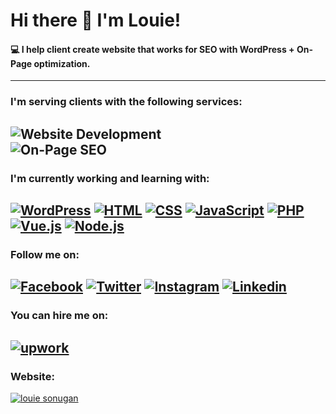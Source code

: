 # Hi there 👋 I'm Louie!
#### 💻 I help client create website that works for SEO with WordPress + On-Page optimization.
---

### I'm serving clients with the following services:
![Website Development](https://img.shields.io/badge/🌏_Website_Development-informational) <br>
![On-Page SEO](https://img.shields.io/badge/📈_On--Page_SEO-blueviolet)
---

### I'm currently working and learning with:
[![WordPress](https://img.shields.io/badge/WordPress-21759b)](https://wordpress.org)
[![HTML](https://img.shields.io/badge/HTML-ff5722)](https://html.spec.whatwg.org/)
[![CSS](https://img.shields.io/badge/CSS-ffa500)](https://www.w3.org/Style/CSS/Overview.en.html)
[![JavaScript](https://img.shields.io/badge/JavaScript-f0db4f)](https://www.ecma-international.org/ecma-262/)
[![PHP](https://img.shields.io/badge/PHP-important)](https://www.php.net/)
[![Vue.js](https://img.shields.io/badge/Vue.js-important)](https://vuejs.org/)
[![Node.js](https://img.shields.io/badge/Node.js-blue)](https://nodejs.org/)
---

### Follow me on:
[![Facebook](https://img.shields.io/badge/Facebook-1877F2?style=for-the-badge&logo=facebook&logoColor=white)](https://www.facebook.com/louson21)
[![Twitter](https://img.shields.io/badge/Twitter-1DA1F2?style=for-the-badge&logo=twitter&logoColor=white)](https://www.twitter.com/louson21)
[![Instagram](https://img.shields.io/badge/Instagram-E4405F?style=for-the-badge&logo=instagram&logoColor=white)](https://www.instagram.com/louiesonugan)
[![Linkedin](https://img.shields.io/badge/LinkedIn-0077B5?style=for-the-badge&logo=linkedin&logoColor=white)](https://www.linkedin.com/in/louiesonugan)
---

### You can hire me on:
[![upwork](https://img.shields.io/badge/Upwork-14A800?style=for-the-badge&logo=upwork&logoColor=white)](https://www.upwork.com/freelancers/~015f952a2b58304fcf)
---
### Website:
[![louie sonugan](https://img.shields.io/badge/🌐_louiesonugan.com-2C3E50)](https://louiesonugan.com)

